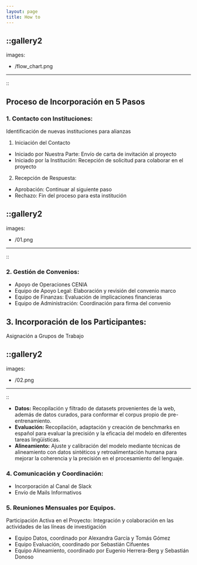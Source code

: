 ```yaml
---
layout: page
title: How to
---
```


::gallery2
---
images:
  - /flow_chart.png
---
::

## Proceso de Incorporación en 5 Pasos
### 1. Contacto con Instituciones:
Identificación de nuevas instituciones para alianzas
1. Iniciación del Contacto
- Iniciado por Nuestra Parte: Envío de carta de invitación al proyecto
- Iniciado por la Institución: Recepción de solicitud para colaborar en el proyecto
2. Recepción de Respuesta:
- Aprobación: Continuar al siguiente paso
- Rechazo: Fin del proceso para esta institución

::gallery2
---
images:
  - /01.png
---
::

### 2. Gestión de Convenios:
- Apoyo de Operaciones CENIA
- Equipo de Apoyo Legal: Elaboración y revisión del convenio marco
- Equipo de Finanzas: Evaluación de implicaciones financieras
- Equipo de Administración: Coordinación para firma del convenio

<h2 id="lineas"> 3. Incorporación de los Participantes:</h2>

Asignación a Grupos de Trabajo 

::gallery2
---
images:
  - /02.png
---
::

- **Datos:** Recopilación y filtrado de datasets provenientes de la web, además de datos curados, para conformar el corpus propio de pre-entrenamiento.
- **Evaluación:** Recopilación, adaptación y creación de benchmarks en español para evaluar la precisión y la eficacia del modelo en diferentes tareas lingüísticas.
- **Alineamiento:** Ajuste y calibración del modelo mediante técnicas de alineamiento con datos sintéticos y retroalimentación humana para mejorar la coherencia y la precisión en el procesamiento del lenguaje.

### 4. Comunicación y Coordinación:
- Incorporación al Canal de Slack
- Envío de Mails Informativos
            
### 5. Reuniones Mensuales por Equipos.
Participación Activa en el Proyecto: Integración y colaboración en las actividades de las líneas de investigación
- Equipo Datos, coordinado por Alexandra García y Tomás Gómez
- Equipo Evaluación, coordinado por Sebastián Cifuentes
- Equipo Alineamiento, coordinado por Eugenio Herrera-Berg y Sebastián Donoso